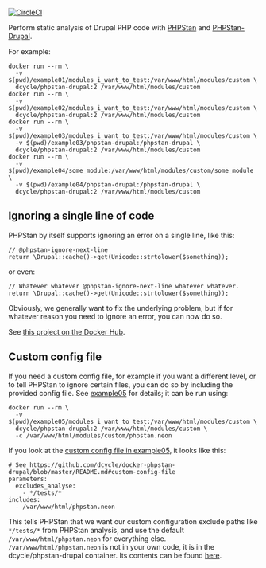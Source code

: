 [![CircleCI](https://circleci.com/gh/dcycle/docker-phpstan-drupal.svg?style=svg)](https://circleci.com/gh/dcycle/docker-phpstan-drupal)

Perform static analysis of Drupal PHP code with [PHPStan](https://github.com/phpstan/phpstan) and [PHPStan-Drupal](https://github.com/mglaman/phpstan-drupal).

For example:

    docker run --rm \
      -v $(pwd)/example01/modules_i_want_to_test:/var/www/html/modules/custom \
      dcycle/phpstan-drupal:2 /var/www/html/modules/custom
    docker run --rm \
      -v $(pwd)/example02/modules_i_want_to_test:/var/www/html/modules/custom \
      dcycle/phpstan-drupal:2 /var/www/html/modules/custom
    docker run --rm \
      -v $(pwd)/example03/modules_i_want_to_test:/var/www/html/modules/custom \
      -v $(pwd)/example03/phpstan-drupal:/phpstan-drupal \
      dcycle/phpstan-drupal:2 /var/www/html/modules/custom
    docker run --rm \
      -v $(pwd)/example04/some_module:/var/www/html/modules/custom/some_module \
      -v $(pwd)/example04/phpstan-drupal:/phpstan-drupal \
      dcycle/phpstan-drupal:2 /var/www/html/modules/custom

Ignoring a single line of code
-----

PHPStan by itself supports ignoring an error on a single line, like this:

    // @phpstan-ignore-next-line
    return \Drupal::cache()->get(Unicode::strtolower($something));

or even:

    // Whatever whatever @phpstan-ignore-next-line whatever whatever.
    return \Drupal::cache()->get(Unicode::strtolower($something));

Obviously, we generally want to fix the underlying problem, but if for whatever reason you need to ignore an error, you can now do so.

See [this project on the Docker Hub](https://hub.docker.com/r/dcycle/phpstan-drupal/).

Custom config file
-----

If you need a custom config file, for example if you want a different level, or to tell PHPStan to ignore certain files, you can do so by including the provided config file. See [example05](https://github.com/dcycle/docker-phpstan-drupal/tree/master/example05) for details; it can be run using:

    docker run --rm \
      -v $(pwd)/example05/modules_i_want_to_test:/var/www/html/modules/custom \
      dcycle/phpstan-drupal:2 /var/www/html/modules/custom \
      -c /var/www/html/modules/custom/phpstan.neon

If you look at the [custom config file in example05](https://github.com/dcycle/docker-phpstan-drupal/blob/master/example05/modules_i_want_to_test/phpstan.neon), it looks like this:

    # See https://github.com/dcycle/docker-phpstan-drupal/blob/master/README.md#custom-config-file
    parameters:
      excludes_analyse:
        - */tests/*
    includes:
      - /var/www/html/phpstan.neon

This tells PHPStan that we want our custom configuration exclude paths like `*/tests/*` from PHPStan analysis, and use the default `/var/www/html/phpstan.neon` for everything else. `/var/www/html/phpstan.neon` is not in your own code, it is in the dcycle/phpstan-drupal container. Its contents can be found [here](https://github.com/dcycle/docker-phpstan-drupal/blob/master/docker-resources/phpstan.neon).
